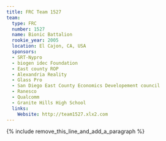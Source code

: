 ```yaml
---
title: FRC Team 1527
team:
  type: FRC
  number: 1527
  name: Bionic Battalion
  rookie_year: 2005
  location: El Cajon, CA, USA
  sponsors:
  - SRT-Nypro
  - biogen idec Foundation
  - East county ROP
  - Alexandria Reality
  - Glass Pro
  - San Diego East County Economics Developement council
  - Ranesco
  - Qualcomm
  - Granite Hills High School
  links:
    Website: http://team1527.xlx2.com
---
```


{% include remove_this_line_and_add_a_paragraph %}